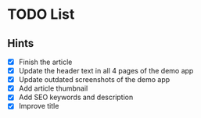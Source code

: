 # TODO List

## Hints

- [x] Finish the article
- [x] Update the header text in all 4 pages of the demo app 
- [x] Update outdated screenshots of the demo app
- [x] Add article thumbnail
- [x] Add SEO keywords and description
- [x] Improve title
